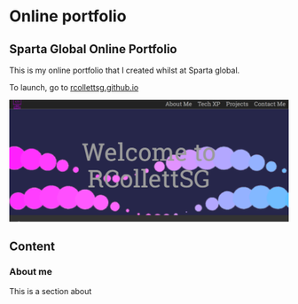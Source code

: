 # Online portfolio
## Sparta Global Online Portfolio

This is my online portfolio that I created whilst at Sparta global.

To launch, go to [rcollettsg.github.io](rcollettsg.github.io)

![Website Snapshot](Images/Readme/siteshot.png)

## Content

### About me

This is a section about
